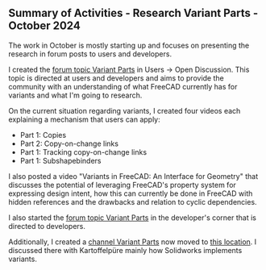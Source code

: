## Summary of Activities - Research Variant Parts - October 2024

The work in October is mostly starting up and focuses on presenting the
research in forum posts to users and developers.

I created the [forum topic Variant
Parts](https://forum.freecad.org/viewtopic.php?t=91325) in Users -> Open
Discussion.  This topic is directed at users and developers and aims to provide
the community with an understanding of what FreeCAD currently has for variants
and what I'm going to research.

On the current situation regarding variants, I created four videos each
explaining a mechanism that users can apply:
- Part 1: Copies
- Part 2: Copy-on-change links
- Part 1: Tracking copy-on-change links
- Part 1: Subshapebinders

I also posted a video "Variants in FreeCAD: An Interface for Geometry" that
discusses the potential of leveraging FreeCAD's property system for expressing
design intent, how this can currently be done in FreeCAD with hidden references
and the drawbacks and relation to cyclic dependencies.

I also started the [forum topic Variant
Parts](https://forum.freecad.org/viewtopic.php?t=91537) in the developer's
corner that is directed to developers.

Additionally, I created a [channel Variant
Parts](https://discord.com/channels/870877411049357352/1295647084485152768) now
moved to [this
location](https://discord.com/channels/870877411049357352/1298197289357021204).
I discussed there with Kartoffelpüre mainly how Solidworks implements variants.

